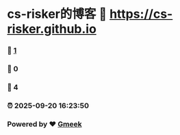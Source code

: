# cs-risker的博客 :link: https://cs-risker.github.io 
### :page_facing_up: [1](https://cs-risker.github.io/tag.html) 
### :speech_balloon: 0 
### :hibiscus: 4 
### :alarm_clock: 2025-09-20 16:23:50 
### Powered by :heart: [Gmeek](https://github.com/Meekdai/Gmeek)

